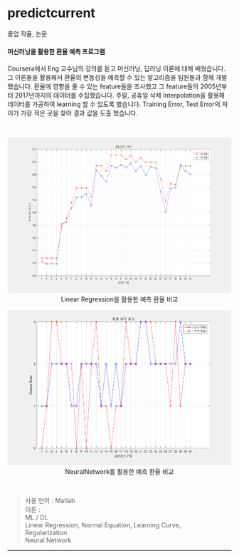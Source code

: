 # predictcurrent
졸업 작품, 논문


#### 머신러닝을 활용한 환율 예측 프로그램

Coursera에서 Eng 교수님의 강의를 듣고 머신러닝, 딥러닝 이론에 대해 배웠습니다.  
그 이론들을 활용해서 환율의 변동성을 예측할 수 있는 알고리즘을 팀원들과 함께 개발했습니다.
환율에 영향을 줄 수 있는 feature들을 조사했고 그 feature들의 2005년부터 2017년까지의 데이터를 수집했습니다.
주말, 공휴일 삭제 Interpolation을 활용해 데이터를 가공하여 learning 할 수 있도록 했습니다.
Training Error, Test Error의 차이가 가장 적은 곳을 찾아 결과 값을 도출 했습니다. 

<br>
<p align="center">
  <img src="./Image/img1.png" alt="Linear Regression을 활용한 예측 환율 비교" width="700" height="350" /> <br>
  <span>Linear Regression을 활용한 예측 환율 비교</span>
</p>

<p align="center">
  <img src="./Image/img2.png" alt="NeuralNetwork를 활용한 예측 환율 비교" width="700" height="350" /> <br>
  <span>NeuralNetwork를 활용한 예측 환율 비교</span>
</p>

<br>




>사용 언어 : Matlab  
>이론 :  
>ML / DL  
>Linear Regression, Normal Equation, Learning Curve,  
>Regularization  
>Neural Network  


---
